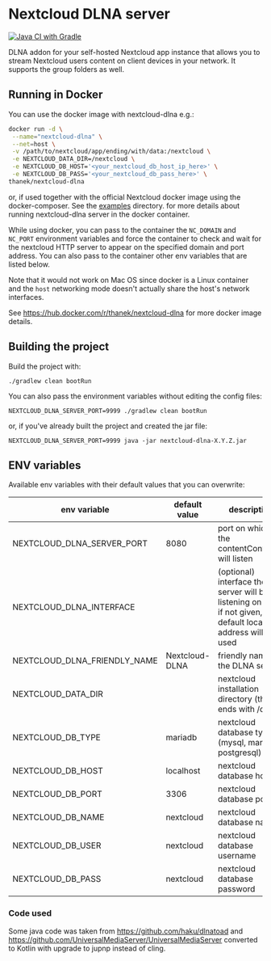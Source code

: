 # Nextcloud DLNA server

[![Java CI with Gradle](https://github.com/thanek/nextcloud-dlna/actions/workflows/gradle.yml/badge.svg)](https://github.com/thanek/nextcloud-dlna/actions/workflows/gradle.yml)

DLNA addon for your self-hosted Nextcloud app instance that allows you to stream Nextcloud users content on client
devices in your network.
It supports the group folders as well.

## Running in Docker

You can use the docker image with nextcloud-dlna e.g.:

```bash
docker run -d \
 --name="nextcloud-dlna" \
 --net=host \
 -v /path/to/nextcloud/app/ending/with/data:/nextcloud \
 -e NEXTCLOUD_DATA_DIR=/nextcloud \
 -e NEXTCLOUD_DB_HOST='<your_nextcloud_db_host_ip_here>' \
 -e NEXTCLOUD_DB_PASS='<your_nextcloud_db_pass_here>' \
thanek/nextcloud-dlna
```

or, if used together with the official Nextcloud docker image using the docker-composer. See the [examples](./examples)
directory. for more details about running nextcloud-dlna server in the docker container.

While using docker, you can pass to the container the `NC_DOMAIN` and `NC_PORT` environment variables and force the container 
to check and wait for the nextcloud HTTP server to appear on the specified domain and port address.
You can also pass to the container other env variables that are listed below.

Note that it would not work on Mac OS since docker is a Linux container and the `host` networking mode doesn't actually
share the host's network interfaces.

See https://hub.docker.com/r/thanek/nextcloud-dlna for more docker image details.

## Building the project

Build the project with:

`./gradlew clean bootRun`

You can also pass the environment variables without editing the config files:

`NEXTCLOUD_DLNA_SERVER_PORT=9999 ./gradlew clean bootRun`

or, if you've already built the project and created the jar file:

`NEXTCLOUD_DLNA_SERVER_PORT=9999 java -jar nextcloud-dlna-X.Y.Z.jar`

## ENV variables

Available env variables with their default values that you can overwrite:

| env variable                 | default value  | description                                                                                                   |  
|------------------------------|----------------|---------------------------------------------------------------------------------------------------------------|
| NEXTCLOUD_DLNA_SERVER_PORT   | 8080           | port on which the contentController will listen                                                               |
| NEXTCLOUD_DLNA_INTERFACE     |                | (optional) interface the server will be listening on<br/>if not given, the default local address will be used |
| NEXTCLOUD_DLNA_FRIENDLY_NAME | Nextcloud-DLNA | friendly name of the DLNA service                                                                             |
| NEXTCLOUD_DATA_DIR           |                | nextcloud installation directory (that ends with /data)                                                       |
| NEXTCLOUD_DB_TYPE            | mariadb        | nextcloud database type (mysql, mariadb, postgresql)                                                          |
| NEXTCLOUD_DB_HOST            | localhost      | nextcloud database host                                                                                       |
| NEXTCLOUD_DB_PORT            | 3306           | nextcloud database port                                                                                       |
| NEXTCLOUD_DB_NAME            | nextcloud      | nextcloud database name                                                                                       |
| NEXTCLOUD_DB_USER            | nextcloud      | nextcloud database username                                                                                   |
| NEXTCLOUD_DB_PASS            | nextcloud      | nextcloud database password                                                                                   |

### Code used

Some java code was taken from https://github.com/haku/dlnatoad
and https://github.com/UniversalMediaServer/UniversalMediaServer converted to Kotlin with upgrade to jupnp instead of
cling.
